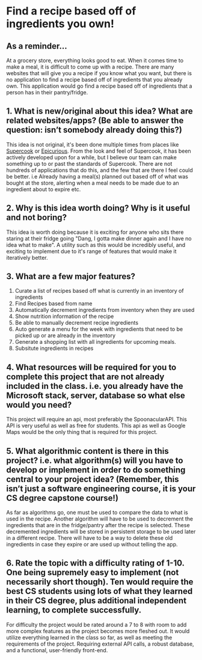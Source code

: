 # Find a recipe based off of ingredients you own!

## As a reminder...
At a grocery store, everything looks good to eat. When it comes time to make a meal, it is difficult to come up with a recipe. There are many websites that will give you a recipe if you know what you want, but there is no application to find a recipe based off of ingredients that you already own. This application would go find a recipe based off of ingredients that a person has in their pantry/fridge.

## 1. What is new/original about this idea? What are related websites/apps? (Be able to answer the question: isn’t somebody already doing this?)
This idea is not original, it's been done multiple times from places like [Supercook](https://www.supercook.com/#/recipes) or [Epicurious](https://www.epicurious.com/recipes-menus/pantry-recipe-finder-article). From the look and feel of Supercook, it has been actively developed upon for a while, but I believe our team can make something up to or past the standards of Supercook. There are not hundreds of applications that do this, and the few that are there I feel could be better. 
i.e Already having a meal(s) planned out based off of what was bought at the store, alerting when a meal needs to be made due to an ingredient about to expire etc. 

## 2. Why is this idea worth doing? Why is it useful and not boring?
This idea is worth doing because it is exciting for anyone who sits there staring at their fridge going "Dang, I gotta make dinner again and I have no idea what to make". A utility such as this would be incredibly useful, and exciting to implement due to it's range of features that would make it iteratively better. 

## 3. What are a few major features?
1. Curate a list of recipes based off what is currently in an inventory of ingredients
2. Find Recipes based from name
3. Automatically decrement ingredients from inventory when they are used
4. Show nutrition information of the recipe 
5. Be able to manually decrement recipe ingredients
6. Auto generate a menu for the week with ingredients that need to be picked up or are already in the inventory
7. Generate a shopping list with all ingredients for upcoming meals. 
8. Subsitute ingredients in recipes

## 4. What resources will be required for you to complete this project that are not already included in the class. i.e. you already have the Microsoft stack, server, database so what else would you need?
This project will require an api, most preferably the SpoonacularAPI. This API is very useful as well as free for students. This api as well as Google Maps would be the only thing that is required for this project. 

## 5. What algorithmic content is there in this project? i.e. what algorithm(s) will you have to develop or implement in order to do something central to your project idea? (Remember, this isn’t just a software engineering course, it is your CS degree capstone course!)
As far as algorithms go, one must be used to compare the data to what is used in the recipe. Another algorithm will have to be used to decrement the ingredients that are in the fridge/pantry after the recipe is selected. These decremented ingredients will be stored in persistent storage to be used later in a different recipe. There will have to be a way to delete these old ingredients in case they expire or are used up without telling the app.

## 6. Rate the topic with a difficulty rating of 1-10. One being supremely easy to implement (not necessarily short though). Ten would require the best CS students using lots of what they learned in their CS degree, plus additional independent learning, to complete successfully.
For difficulty the project would be rated around a 7 to 8 with room to add more complex features as the project becomes more fleshed out. It would utilize everything learned in the class so far, as well as meeting the requirements of the project. Requiring external API calls, a robust database, and a functional, user-friendly front-end.


